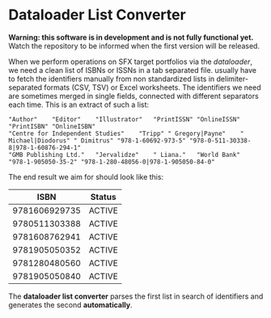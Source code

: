 Dataloader List Converter
=====
**Warning: this software is in development and is not fully functional yet.** Watch the repository to be informed when the first version will be released.

When we perform operations on SFX target portfolios via the *dataloader*, we need a clean list of ISBNs or ISSNs in a tab separated file. 
usually have to fetch the identifiers manually from non standardized lists in delimiter-separated formats (CSV, TSV) or Excel worksheets. The identifiers we need are sometimes merged in single fields, connected with different separators each time. This is an extract of such a list:

```
"Author"	"Editor"	"Illustrator"	"PrintISSN"	"OnlineISSN"	"PrintISBN"	"OnlineISBN"
"Centre for Independent Studies"	"Tripp"	" Gregory|Payne"	" Michael|Diodorus"	" Dimitrus"	"978-1-60692-973-5"	"978-0-511-30338-8|978-1-60876-294-1"
"GMB Publishing Ltd."	"Jervalidze"	" Liana."	"World Bank"	"978-1-905050-35-2"	"978-1-280-48056-0|978-1-905050-84-0"
```

The end result we aim for should look like this:

| ISBN | Status |
| ------ | ------ |
| 9781606929735 | ACTIVE |
| 9780511303388 | ACTIVE |
| 9781608762941 | ACTIVE |
| 9781905050352 | ACTIVE |
| 9781280480560 | ACTIVE |
| 9781905050840 | ACTIVE |

The **dataloader list converter** parses the first list in search of identifiers and generates the second **automatically**.

